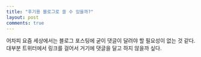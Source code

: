```yaml
---
title: "후기용 블로그로 쓸 수 있을까?"
layout: post
comments: true
---
```

어차피 요즘 세상에서는 블로그 포스팅에 굳이 댓글이 달려야 할 필요성이 없는 것 같다. 대부분 트위터에서 링크를 걸어서 거기에 댓글을 달고 하지 않을까 싶다.
